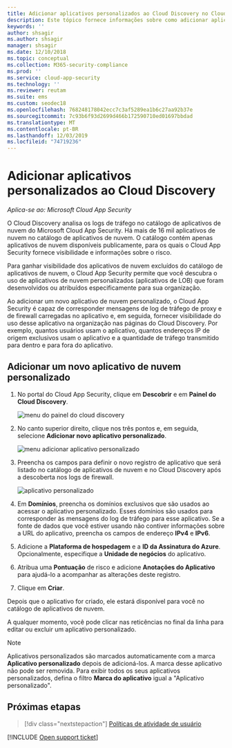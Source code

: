 ```yaml
---
title: Adicionar aplicativos personalizados ao Cloud Discovery no Cloud App Security
description: Este tópico fornece informações sobre como adicionar aplicativos personalizados ao Cloud Discovery no Cloud App Security a fim de monitorar a TI Sombra.
keywords: ''
author: shsagir
ms.author: shsagir
manager: shsagir
ms.date: 12/10/2018
ms.topic: conceptual
ms.collection: M365-security-compliance
ms.prod: ''
ms.service: cloud-app-security
ms.technology: ''
ms.reviewer: reutam
ms.suite: ems
ms.custom: seodec18
ms.openlocfilehash: 768248178042ecc7c3af5289ea1b6c27aa92b37e
ms.sourcegitcommit: 7c93b6f93d2699d466b172590710ed01697bbdad
ms.translationtype: MT
ms.contentlocale: pt-BR
ms.lasthandoff: 12/03/2019
ms.locfileid: "74719236"
---
```

# <a name="add-custom-apps-to-cloud-discovery"></a>Adicionar aplicativos personalizados ao Cloud Discovery

*Aplica-se ao: Microsoft Cloud App Security*

O Cloud Discovery analisa os logs de tráfego no catálogo de aplicativos de nuvem do Microsoft Cloud App Security. Há mais de 16 mil aplicativos de nuvem no catálogo de aplicativos de nuvem. O catálogo contém apenas aplicativos de nuvem disponíveis publicamente, para os quais o Cloud App Security fornece visibilidade e informações sobre o risco.

Para ganhar visibilidade dos aplicativos de nuvem excluídos do catálogo de aplicativos de nuvem, o Cloud App Security permite que você descubra o uso de aplicativos de nuvem personalizados (aplicativos de LOB) que foram desenvolvidos ou atribuídos especificamente para sua organização.

Ao adicionar um novo aplicativo de nuvem personalizado, o Cloud App Security é capaz de corresponder mensagens de log de tráfego de proxy e de firewall carregadas no aplicativo e, em seguida, fornecer visibilidade do uso desse aplicativo na organização nas páginas do Cloud Discovery. Por exemplo, quantos usuários usam o aplicativo, quantos endereços IP de origem exclusivos usam o aplicativo e a quantidade de tráfego transmitido para dentro e para fora do aplicativo.

## <a name="add-a-new-custom-cloud-app"></a>Adicionar um novo aplicativo de nuvem personalizado

1. No portal do Cloud App Security, clique em **Descobrir** e em **Painel do Cloud Discovery**.

    ![menu do painel do cloud discovery](media/cloud-discovery-dashboard-menu.png)

2. No canto superior direito, clique nos três pontos e, em seguida, selecione **Adicionar novo aplicativo personalizado**.

    ![menu adicionar aplicativo personalizado](media/add-custom-app-menu.png)

3. Preencha os campos para definir o novo registro de aplicativo que será listado no catálogo de aplicativos de nuvem e no Cloud Discovery após a descoberta nos logs de firewall.

    ![aplicativo personalizado](media/add-custom-app.png)

4. Em **Domínios**, preencha os domínios exclusivos que são usados ao acessar o aplicativo personalizado. Esses domínios são usados para corresponder às mensagens do log de tráfego para esse aplicativo. Se a fonte de dados que você estiver usando não contiver informações sobre a URL do aplicativo, preencha os campos de endereço **IPv4** e **IPv6**.
5. Adicione a **Plataforma de hospedagem** e a **ID da Assinatura do Azure**. Opcionalmente, especifique a **Unidade de negócios** do aplicativo.
6. Atribua uma **Pontuação** de risco e adicione **Anotações do Aplicativo** para ajudá-lo a acompanhar as alterações deste registro.
7. Clique em **Criar**.

Depois que o aplicativo for criado, ele estará disponível para você no catálogo de aplicativos de nuvem.

A qualquer momento, você pode clicar nas reticências no final da linha para editar ou excluir um aplicativo personalizado.

>[!NOTE]
> Aplicativos personalizados são marcados automaticamente com a marca **Aplicativo personalizado** depois de adicioná-los. A marca desse aplicativo não pode ser removida.
Para exibir todos os seus aplicativos personalizados, defina o filtro **Marca do aplicativo** igual a "Aplicativo personalizado".
<!-- - By default, custom apps have a risk score of 10, but you can use the **Override app score** action to change it at any time.-->

## <a name="next-steps"></a>Próximas etapas

> [!div class="nextstepaction"]
> [Políticas de atividade de usuário](user-activity-policies.md)

[!INCLUDE [Open support ticket](includes/support.md)]
